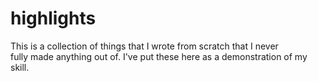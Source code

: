 # highlights
This is a collection of things that I wrote from scratch that I never\
fully made anything out of. I've put these here as a demonstration of my skill.
